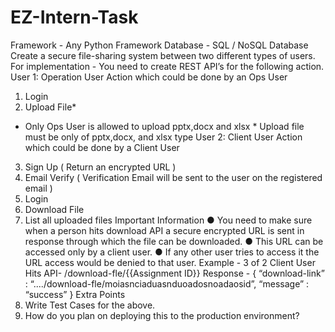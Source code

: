 # EZ-Intern-Task

Framework - Any Python Framework
Database - SQL / NoSQL Database
Create a secure file-sharing system between two different types of users. For
implementation -
You need to create REST API’s for the following action.
User 1: Operation User
Action which could be done by an Ops User
1. Login
2. Upload File*
* Only Ops User is allowed to upload pptx,docx and xlsx *
Upload file must be only of pptx,docx, and xlsx type
User 2: Client User
Action which could be done by a Client User
3. Sign Up ( Return an encrypted URL )
3. Email Verify ( Verification Email will be sent to the user on the registered email )
3. Login
3. Download File
3. List all uploaded files
Important Information
● You need to make sure when a person hits download API a secure encrypted
URL is sent in response through which the file can be downloaded.
● This URL can be accessed only by a client user.
● If any other user tries to access it the URL access would be denied to that user.
Example -
3 of 2
Client User Hits API- /download-fle/{{Assignment ID}}
Response - {
“download-link” :
“..../download-fle/moiasnciaduasnduoadosnoadaosid”,
“message” : “success”
}
Extra Points
1. Write Test Cases for the above.
2. How do you plan on deploying this to the production environment?
